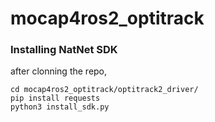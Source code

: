 # mocap4ros2_optitrack

### Installing NatNet SDK
after clonning the repo,

```
cd mocap4ros2_optitrack/optitrack2_driver/
pip install requests
python3 install_sdk.py
```
